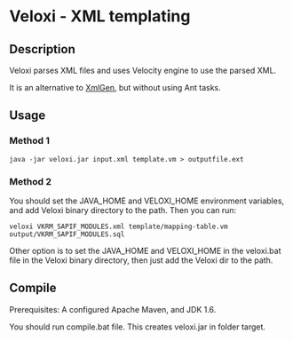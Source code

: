 # Veloxi - XML templating

## Description

Veloxi parses XML files and uses Velocity engine to use the parsed XML.

It is an alternative to [XmlGen], but without using Ant tasks.

## Usage

### Method 1

    java -jar veloxi.jar input.xml template.vm > outputfile.ext
	
### Method 2

You should set the JAVA_HOME and VELOXI_HOME environment variables,
and add Veloxi binary directory to the path. Then you can run:

    veloxi VKRM_SAPIF_MODULES.xml template/mapping-table.vm output/VKRM_SAPIF_MODULES.sql
	
Other option is to set the JAVA_HOME and VELOXI_HOME in the veloxi.bat
file in the Veloxi binary directory, then just add the Veloxi dir to
the path.

## Compile

Prerequisites: A configured Apache Maven, and JDK 1.6.

You should run compile.bat file. This creates veloxi.jar in folder target.

   [XmlGen]: http://xmlgen.sourceforge.net/